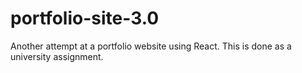 # portfolio-site-3.0
Another attempt at a portfolio website using React. This is done as a university assignment.
